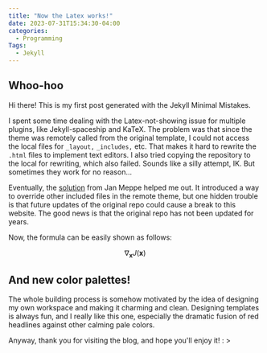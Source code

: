 ```yaml
---
title: "Now the Latex works!"
date: 2023-07-31T15:34:30-04:00
categories:
  - Programming
Tags:
  - Jekyll
---
```


## Whoo-hoo

Hi there! This is my first post generated with the Jekyll Minimal Mistakes. 

I spent some time dealing with the Latex-not-showing issue for multiple plugins, like Jekyll-spaceship and KaTeX. The problem was that since the theme was remotely called from the original template, I could not access the local files for `_layout,` `_includes,` etc. That makes it hard to rewrite the `.html` files to implement text editors. I also tried copying the repository to the local for rewriting, which also failed. Sounds like a silly attempt, IK. But sometimes they work for no reason...

Eventually, the [solution](https://www.janmeppe.com/blog/How-to-add-mathjax-to-minimal-mistakes/) from Jan Meppe helped me out. It introduced a way to override other included files in the remote theme, but one hidden trouble is that future updates of the original repo could cause a break to this website. The good news is that the original repo has not been updated for years. 

Now, the formula can be easily shown as follows:

$$ \nabla_\boldsymbol{x} J(\boldsymbol{x}) $$

## And new color palettes!

The whole building process is somehow motivated by the idea of designing my own workspace and making it charming and clean. Designing templates is always fun, and I really like this one, especially the dramatic fusion of red headlines against other calming pale colors.

Anyway, thank you for visiting the blog, and hope you'll enjoy it! : >
